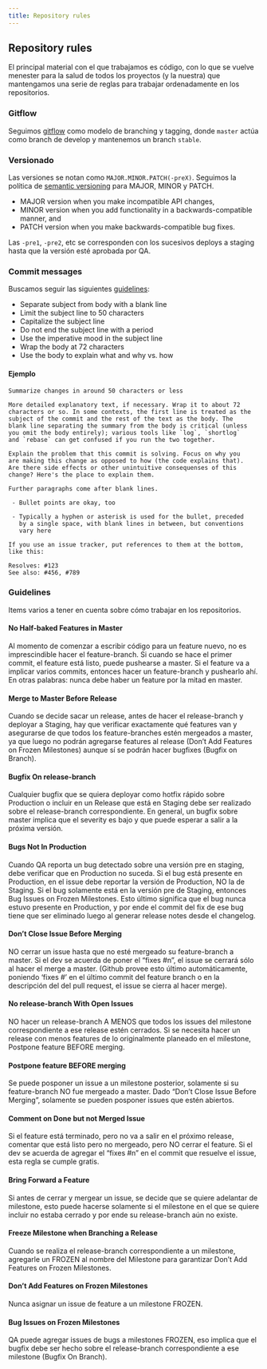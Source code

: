 ```yaml
---
title: Repository rules
---
```

## Repository rules
El principal material con el que trabajamos es código, con lo que se vuelve menester para la salud de todos los proyectos (y la nuestra) que mantengamos una serie de reglas para trabajar ordenadamente en los repositorios.

### Gitflow
Seguimos [gitflow](http://nvie.com/posts/a-successful-git-branching-model/) como modelo de branching y tagging, donde `master` actúa como branch de develop y mantenemos un branch `stable`.

### Versionado
Las versiones se notan como `MAJOR.MINOR.PATCH(-preX)`. Seguimos la política de [semantic versioning](http://semver.org/) para MAJOR, MINOR y PATCH.

* MAJOR version when you make incompatible API changes,
* MINOR version when you add functionality in a backwards-compatible manner, and
* PATCH version when you make backwards-compatible bug fixes.

Las `-pre1`, `-pre2`, etc se corresponden con los sucesivos deploys a staging hasta que la versión esté aprobada por QA.

### Commit messages
Buscamos seguir las siguientes [guidelines](http://chris.beams.io/posts/git-commit/):

* Separate subject from body with a blank line
* Limit the subject line to 50 characters
* Capitalize the subject line
* Do not end the subject line with a period
* Use the imperative mood in the subject line
* Wrap the body at 72 characters
* Use the body to explain what and why vs. how

#### Ejemplo
```
Summarize changes in around 50 characters or less

More detailed explanatory text, if necessary. Wrap it to about 72
characters or so. In some contexts, the first line is treated as the
subject of the commit and the rest of the text as the body. The
blank line separating the summary from the body is critical (unless
you omit the body entirely); various tools like `log`, `shortlog`
and `rebase` can get confused if you run the two together.

Explain the problem that this commit is solving. Focus on why you
are making this change as opposed to how (the code explains that).
Are there side effects or other unintuitive consequenses of this
change? Here's the place to explain them.

Further paragraphs come after blank lines.

 - Bullet points are okay, too

 - Typically a hyphen or asterisk is used for the bullet, preceded
   by a single space, with blank lines in between, but conventions
   vary here

If you use an issue tracker, put references to them at the bottom,
like this:

Resolves: #123
See also: #456, #789
```

### Guidelines

Items varios a tener en cuenta sobre cómo trabajar en los repositorios.

#### No Half-baked Features in Master
Al momento de comenzar a escribir código para un feature nuevo, no es imprescindible hacer el feature-branch. Si cuando se hace el primer commit, el feature está listo, puede pushearse a master. Si el feature va a implicar varios commits, entonces hacer un feature-branch y pushearlo ahí. En otras palabras: nunca debe haber un feature por la mitad en master.

#### Merge to Master Before Release
Cuando se decide sacar un release, antes de hacer el release-branch y deployar a Staging, hay que verificar exactamente qué features van y asegurarse de que todos los feature-branches estén mergeados a master, ya que luego no podrán agregarse features al release (Don’t Add Features on Frozen Milestones) aunque sí se podrán hacer bugfixes (Bugfix on Branch).

#### Bugfix On release-branch
Cualquier bugfix que se quiera deployar como hotfix rápido sobre Production o incluir en un Release que está en Staging debe ser realizado sobre el release-branch correspondiente. En general, un bugfix sobre master implica que el severity es bajo y que puede esperar a salir a la próxima versión.

#### Bugs Not In Production
Cuando QA reporta un bug detectado sobre una versión pre en staging, debe verificar que en Production no suceda. Si el bug está presente en Production, en el issue debe reportar la versión de Production, NO la de Staging. Si el bug solamente está en la versión pre de Staging, entonces Bug Issues on Frozen Milestones. Esto último significa que el bug nunca estuvo presente en Production, y por ende el commit del fix de ese bug tiene que ser eliminado luego al generar release notes desde el changelog.

#### Don’t Close Issue Before Merging
NO cerrar un issue hasta que no esté mergeado su feature-branch a master. Si el dev se acuerda de poner el “fixes #n”, el issue se cerrará sólo al hacer el merge a master. (Github provee esto último automáticamente, poniendo ‘fixes #’ en el último commit del feature branch o en la descripción del del pull request, el issue se cierra al hacer merge).

#### No release-branch With Open Issues
NO hacer un release-branch A MENOS que todos los issues del milestone correspondiente a ese release estén cerrados. Si se necesita hacer un release con menos features de lo originalmente planeado en el milestone, Postpone feature BEFORE merging.

#### Postpone feature BEFORE merging
Se puede posponer un issue a un milestone posterior, solamente si su feature-branch NO fue mergeado a master. Dado “Don’t Close Issue Before Merging”, solamente se pueden posponer issues que estén abiertos.

#### Comment on Done but not Merged Issue
Si el feature está terminado, pero no va a salir en el próximo release, comentar que está listo pero no mergeado, pero NO cerrar el feature. Si el dev se acuerda de agregar el “fixes #n” en el commit que resuelve el issue, esta regla se cumple gratis.

#### Bring Forward a Feature
Si antes de cerrar y mergear un issue, se decide que se quiere adelantar de milestone, esto puede hacerse solamente si el milestone en el que se quiere incluir no estaba cerrado y por ende su release-branch aún no existe.

#### Freeze Milestone when Branching a Release
Cuando se realiza el release-branch correspondiente a un milestone, agregarle un FROZEN al nombre del Milestone para garantizar Don’t Add Features on Frozen Milestones.

#### Don’t Add Features on Frozen Milestones
Nunca asignar un issue de feature a un milestone FROZEN.

#### Bug Issues on Frozen Milestones
QA puede agregar issues de bugs a milestones FROZEN, eso implica que el bugfix debe ser hecho sobre el release-branch correspondiente a ese milestone (Bugfix On Branch).
